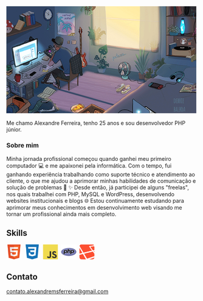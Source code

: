 <img src="img.gif" width="500px" />

Me chamo Alexandre Ferreira, tenho 25 anos e sou desenvolvedor PHP júnior.

### Sobre mim
Minha jornada profissional começou quando ganhei meu primeiro computador 💻 e me apaixonei pela informática. Com o tempo, fui ganhando experiência trabalhando como suporte técnico e atendimento ao cliente, o que me ajudou a aprimorar minhas habilidades de comunicação e solução de problemas 💬 ✨ Desde então, já participei de alguns "freelas", nos quais trabalhei com PHP, MySQL e WordPress, desenvolvendo websites institucionais e blogs 🌐 Estou continuamente estudando para aprimorar meus conhecimentos em desenvolvimento web visando me tornar um profissional ainda mais completo. 

## Skills 

<div>
  <img src="https://github.com/devicons/devicon/blob/master/icons/html5/html5-original.svg" title="HTML5" alt="HTML" width="40" height="40"/>&nbsp;
  <img src="https://github.com/devicons/devicon/blob/master/icons/css3/css3-plain.svg" title="Css3" alt="Css3" width="40" height="40"/>&nbsp;
  <img src="https://github.com/devicons/devicon/blob/master/icons/javascript/javascript-original.svg" title="JavaScript" alt="JavaScript" width="40" height="40"/>&nbsp;
  <img src="https://github.com/devicons/devicon/blob/master/icons/php/php-original.svg" title="PHP" alt="PHP" width="40" height="40"/>&nbsp;
  <img src="https://github.com/devicons/devicon/blob/master/icons/laravel/laravel-plain.svg" title="Laravel" alt="Laravel" width="40" height="40"/>&nbsp;
</div>

## Contato

contato.alexandremsferreira@gmail.com

